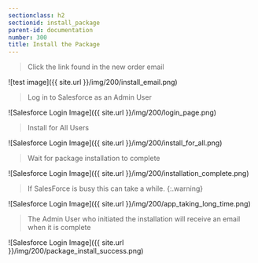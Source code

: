 ```yaml
---
sectionclass: h2
sectionid: install_package
parent-id: documentation
number: 300
title: Install the Package
---
```


>Click the link found in the new order email

![test image]({{ site.url }}/img/200/install_email.png)  


>Log in to Salesforce as an Admin User

![Salesforce Login Image]({{ site.url }}/img/200/login_page.png)  


>Install for All Users

![Salesforce Login Image]({{ site.url }}/img/200/install_for_all.png)

>Wait for package installation to complete

![Salesforce Login Image]({{ site.url }}/img/200/installation_complete.png)

>If SalesForce is busy this can take a while.
{:.warning}

![Salesforce Login Image]({{ site.url }}/img/200/app_taking_long_time.png)

>The Admin User who initiated the installation will receive an email when it is complete

![Salesforce Login Image]({{ site.url }}/img/200/package_install_success.png)
